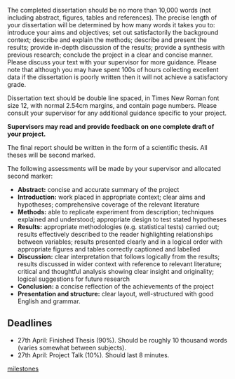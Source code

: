 
The completed dissertation should be no more than 10,000 words (not including abstract, figures, tables and references). The precise length of your dissertation will be determined by how many words it takes you to: introduce your aims and objectives; set out satisfactorily the background context; describe and explain the methods; describe and present the results; provide in-depth discussion of the results; provide a synthesis with previous research; conclude the project in a clear and concise manner. Please discuss your text with your supervisor for more guidance. Please note that although you may have spent 100s of hours collecting excellent data if the dissertation is poorly written then it will not achieve a satisfactory grade.

Dissertation text should be double line spaced, in Times New Roman font size 12, with normal 2.54cm margins, and contain page numbers. Please consult your supervisor for any additional guidance specific to your project. 

**Supervisors may read and provide feedback on one complete draft of your project.**

The final report should be written in the form of a scientific thesis. All theses will be second marked.

The following assessments will be made by your supervisor and allocated second marker:

- **Abstract:** concise and accurate summary of the project
- **Introduction:** work placed in appropriate context; clear aims and hypotheses; comprehensive coverage of the relevant literature
- **Methods:** able to replicate experiment from description; techniques explained and understood; appropriate design to test stated hypotheses
- **Results:** appropriate methodologies (e.g. statistical tests) carried out; results effectively described to the reader highlighting relationships between variables; results presented clearly and in a logical order with appropriate figures and tables correctly captioned and labelled
- **Discussion:** clear interpretation that follows logically from the results; results discussed in wider context with reference to relevant literature; critical and thoughtful analysis showing clear insight and originality; logical suggestions for future research
- **Conclusion:** a concise reflection of the achievements of the project
- **Presentation and structure:** clear layout, well-structured with good English and grammar. 

## Deadlines

- 27th April: Finished Thesis (90%). Should be roughly 10 thousand words (varies somewhat between subjects).
- 27th April: Project Talk (10%). Should last 8 minutes.

[milestones](https://github.com/rosemckeon/honours-project/milestones?direction=asc&sort=due_date&state=open)
